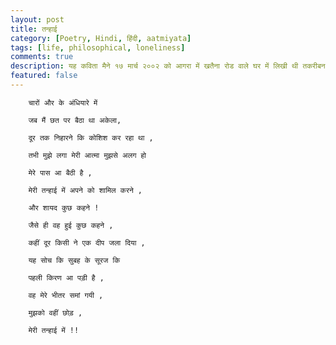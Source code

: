 ```yaml
---
layout: post
title: तन्हाई
category: [Poetry, Hindi, हिंदी, aatmiyata]
tags: [life, philosophical, loneliness]
comments: true
description: यह कविता मैने १७ मार्च २००२ को आगरा में खतैना रोड वाले घर में लिखी थी तकरीबन रात को १:२५  बजे।
featured: false
---
```


        चारों और के अंधियारे में

        जब मैं छत पर बैठा था अकेला,

        दूर तक निहारने कि कोशिश कर रहा था ,

        तभी मुझे लगा मेरी आत्मा मुझसे अलग हो

        मेरे पास आ बैठी है ,

        मेरी तन्हाई में अपने को शामिल करने ,

        और शायद कुछ कहने !

        जैसे ही वह हुई कुछ कहने ,

        कहीं दूर किसी ने एक दीप जला दिया ,

        यह सोच कि सुबह के सूरज कि

        पहली किरण आ पड़ी है ,

        वह मेरे भीतर समां गयी ,

        मुझको वहीं छोड़ ,

        मेरी तन्हाई में !!

